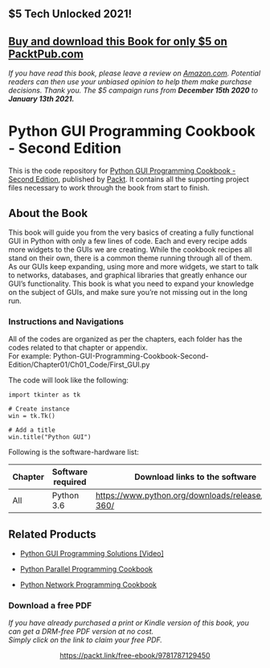 


## $5 Tech Unlocked 2021!
[Buy and download this Book for only $5 on PacktPub.com](https://www.packtpub.com/product/python-gui-programming-cookbook-second-edition/9781787129450)
-----
*If you have read this book, please leave a review on [Amazon.com](https://www.amazon.com/gp/product/1787129454).     Potential readers can then use your unbiased opinion to help them make purchase decisions. Thank you. The $5 campaign         runs from __December 15th 2020__ to __January 13th 2021.__*

# Python GUI Programming Cookbook - Second Edition
This is the code repository for [Python GUI Programming Cookbook - Second Edition](https://www.packtpub.com/application-development/python-gui-programming-cookbook-second-edition?utm_source=github&utm_medium=repository&utm_campaign=9781787129450), published by [Packt](https://www.packtpub.com/). It contains all the supporting project files necessary to work through the book from start to finish.
## About the Book
This book will guide you from the very basics of creating a fully functional GUI in Python with only a few lines of code. Each and every recipe adds more widgets to the GUIs we are creating. While the cookbook recipes all stand on their own, there is a common theme running through all of them. As our GUIs keep expanding, using more and more widgets, we start to talk to networks, databases, and graphical libraries that greatly enhance our GUI’s functionality. This book is what you need to expand your knowledge on the subject of GUIs, and make sure you’re not missing out in the long run.
### Instructions and Navigations
All of the codes are organized as per the chapters, each folder has the codes related to that chapter or appendix.                   
For example: Python-GUI-Programming-Cookbook-Second-Edition/Chapter01/Ch01_Code/First_GUI.py

The code will look like the following:
```
import tkinter as tk

# Create instance
win = tk.Tk()   

# Add a title       
win.title("Python GUI")
```

Following is the software-hardware list:

| Chapter  | Software required | Download links to the software | Hardware required | OS required |
| ------------- | ------------- | ------------- | ------------- | ------------- |
| All | Python 3.6 | https://www.python.org/downloads/release/python-360/ | Your PC | Windows 8 and up |

## Related Products
 
  
* [Python GUI Programming Solutions [Video]](https://www.packtpub.com/application-development/python-gui-programming-solutions-video?utm_source=github&utm_medium=repository&utm_campaign=9781786465528)
  
  
* [Python Parallel Programming Cookbook](https://www.packtpub.com/application-development/python-parallel-programming-cookbook?utm_source=github&utm_medium=repository&utm_campaign=9781785289583)
  
  
* [Python Network Programming Cookbook](https://www.packtpub.com/networking-and-servers/python-network-programming-cookbook?utm_source=github&utm_medium=repository&utm_campaign=9781849513463)
  
 

### Download a free PDF

 <i>If you have already purchased a print or Kindle version of this book, you can get a DRM-free PDF version at no cost.<br>Simply click on the link to claim your free PDF.</i>
<p align="center"> <a href="https://packt.link/free-ebook/9781787129450">https://packt.link/free-ebook/9781787129450 </a> </p>
